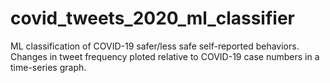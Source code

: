 # covid_tweets_2020_ml_classifier
ML classification of COVID-19 safer/less safe self-reported behaviors. Changes in tweet frequency ploted relative to COVID-19 case numbers in a time-series graph.
